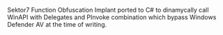 Sektor7 Function Obfuscation Implant ported to C# to dinamycally call WinAPI with Delegates and PInvoke combination which bypass Windows Defender AV at the time of writing.
